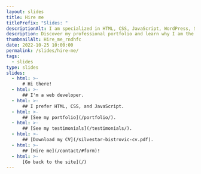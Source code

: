```yaml
---
layout: slides
title: Hire me
titlePrefix: "Slides: "
descriptionAlt: I am specialized in HTML, CSS, JavaScript, WordPress, Shopify, and JAMstack technologies.
description: Discover my professional portfolio and learn why I am the perfect fit for your next web development project through my Hire Me presentation slides.
thumbnailAlt: Hire_me_rndhfc
date: 2022-10-25 10:00:00
permalink: /slides/hire-me/
tags:
  - slides
type: slides
slides:
  - html: >-
      # Hi there!
  - html: >-
      ## I'm a web developer.
  - html: >-
      ## I prefer HTML, CSS, and JavaScript.
  - html: >-
      ## [See my portfolio](/portfolio/).
  - html: >-
      ## [See my testimonials](/testimonials/).
  - html: >-
      ## [Download my CV](/silvestar-bistrovic-cv.pdf).
  - html: >-
      ## [Hire me](/contact/#form)!
  - html: >-
      [Go back to the site](/)
---
```

